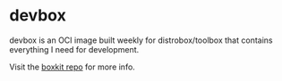 # devbox

devbox is an OCI image built weekly for distrobox/toolbox that contains everything I need for development.

Visit the [boxkit repo](https://github.com/ublue-os/boxkit) for more info.
